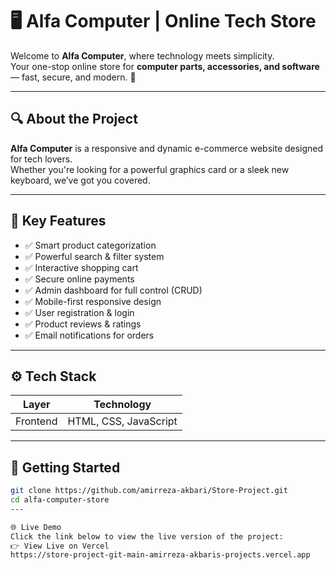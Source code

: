 # 🖥️ Alfa Computer | Online Tech Store 
 
Welcome to **Alfa Computer**, where technology meets simplicity.  
Your one-stop online store for **computer parts, accessories, and software** — fast, secure, and modern. 🚀

---

## 🔍 About the Project

**Alfa Computer** is a responsive and dynamic e-commerce website designed for tech lovers.  
Whether you're looking for a powerful graphics card or a sleek new keyboard, we’ve got you covered.

---

## 🛒 Key Features

- ✅ Smart product categorization
- ✅ Powerful search & filter system
- ✅ Interactive shopping cart
- ✅ Secure online payments
- ✅ Admin dashboard for full control (CRUD)
- ✅ Mobile-first responsive design
- ✅ User registration & login
- ✅ Product reviews & ratings
- ✅ Email notifications for orders

---

## ⚙️ Tech Stack

| Layer        | Technology                        |
|--------------|-----------------------------------|
| Frontend     | HTML, CSS, JavaScript  |


---

## 🚀 Getting Started

```bash
git clone https://github.com/amirreza-akbari/Store-Project.git
cd alfa-computer-store
---

🌐 Live Demo
Click the link below to view the live version of the project:
👉 View Live on Vercel
https://store-project-git-main-amirreza-akbaris-projects.vercel.app
